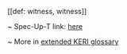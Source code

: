 [[def: witness, witness]]

~ Spec-Up-T link: <a href='https://weboftrust.github.io/WOT-terms/docs/glossary/witness'>here</a>

~ More in <a href="https://weboftrust.github.io/WOT-terms/docs/glossary/witness">extended KERI glossary</a>
